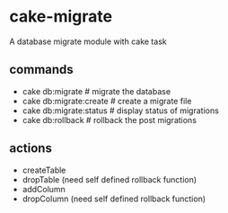 cake-migrate
============

A database migrate module with cake task

## commands
* cake db:migrate           # migrate the database
* cake db:migrate:create    # create a migrate file
* cake db:migrate:status    # display status of migrations
* cake db:rollback          # rollback the post migrations

## actions
* createTable
* dropTable (need self defined rollback function)
* addColumn
* dropColumn (need self defined rollback function)